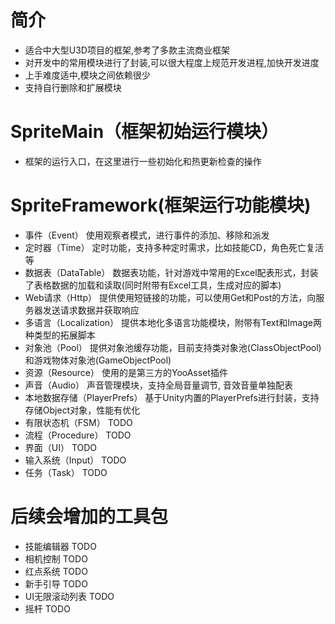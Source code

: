 # 简介
- 适合中大型U3D项目的框架,参考了多款主流商业框架
- 对开发中的常用模块进行了封装,可以很大程度上规范开发进程,加快开发进度
- 上手难度适中,模块之间依赖很少
- 支持自行删除和扩展模块

# SpriteMain（框架初始运行模块）
- 框架的运行入口，在这里进行一些初始化和热更新检查的操作

# SpriteFramework(框架运行功能模块)
- 事件（Event）  使用观察者模式，进行事件的添加、移除和派发
- 定时器（Time）  定时功能，支持多种定时需求，比如技能CD，角色死亡复活等
- 数据表（DataTable）  数据表功能，针对游戏中常用的Excel配表形式，封装了表格数据的加载和读取(同时附带有Excel工具，生成对应的脚本)
- Web请求（Http）  提供使用短链接的功能，可以使用Get和Post的方法，向服务器发送请求数据并获取响应
- 多语言（Localization）  提供本地化多语言功能模块，附带有Text和Image两种类型的拓展脚本
- 对象池（Pool）  提供对象池缓存功能，目前支持类对象池(ClassObjectPool)和游戏物体对象池(GameObjectPool)
- 资源（Resource）  使用的是第三方的YooAsset插件
- 声音（Audio）  声音管理模块，支持全局音量调节, 音效音量单独配表
- 本地数据存储（PlayerPrefs）  基于Unity内置的PlayerPrefs进行封装，支持存储Object对象，性能有优化
- 有限状态机（FSM）  TODO
- 流程（Procedure）  TODO
- 界面（UI）  TODO
- 输入系统（Input）  TODO
- 任务（Task）  TODO

# 后续会增加的工具包
- 技能编辑器  TODO
- 相机控制  TODO
- 红点系统  TODO
- 新手引导  TODO
- UI无限滚动列表  TODO
- 摇杆  TODO
